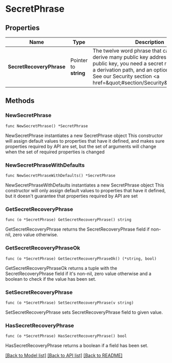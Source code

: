 # SecretPhrase

## Properties

Name | Type | Description | Notes
------------ | ------------- | ------------- | -------------
**SecretRecoveryPhrase** | Pointer to **string** | The twelve word phrase that can be used to derive many public key addresses. To derive a public key, you need a secret recovery phrase, a derivation path, and an optional passphrase. See our Security section &lt;a href&#x3D;\&quot;#section/Security\&quot;&gt;here&lt;/a&gt;. | [optional] 

## Methods

### NewSecretPhrase

`func NewSecretPhrase() *SecretPhrase`

NewSecretPhrase instantiates a new SecretPhrase object
This constructor will assign default values to properties that have it defined,
and makes sure properties required by API are set, but the set of arguments
will change when the set of required properties is changed

### NewSecretPhraseWithDefaults

`func NewSecretPhraseWithDefaults() *SecretPhrase`

NewSecretPhraseWithDefaults instantiates a new SecretPhrase object
This constructor will only assign default values to properties that have it defined,
but it doesn't guarantee that properties required by API are set

### GetSecretRecoveryPhrase

`func (o *SecretPhrase) GetSecretRecoveryPhrase() string`

GetSecretRecoveryPhrase returns the SecretRecoveryPhrase field if non-nil, zero value otherwise.

### GetSecretRecoveryPhraseOk

`func (o *SecretPhrase) GetSecretRecoveryPhraseOk() (*string, bool)`

GetSecretRecoveryPhraseOk returns a tuple with the SecretRecoveryPhrase field if it's non-nil, zero value otherwise
and a boolean to check if the value has been set.

### SetSecretRecoveryPhrase

`func (o *SecretPhrase) SetSecretRecoveryPhrase(v string)`

SetSecretRecoveryPhrase sets SecretRecoveryPhrase field to given value.

### HasSecretRecoveryPhrase

`func (o *SecretPhrase) HasSecretRecoveryPhrase() bool`

HasSecretRecoveryPhrase returns a boolean if a field has been set.


[[Back to Model list]](../README.md#documentation-for-models) [[Back to API list]](../README.md#documentation-for-api-endpoints) [[Back to README]](../README.md)


